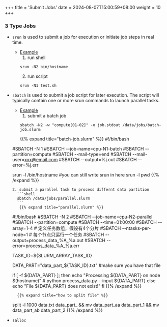 +++
title = 'Submit Jobs'
date = 2024-08-07T15:00:59+08:00
weight = 10
+++


### 3 Type Jobs

- `srun`
    is used to submit a job for execution or initiate job steps in real time. 
  * [Example]()
    1. run shell
    ```shell
    srun -N2 bin/hostname
    ```
    2. run script
    ```shell
    srun -N1 test.sh
    ```
- `sbatch`
     is used to submit a job script for later execution. The script will typically contain one or more srun commands to launch parallel tasks.
    * [Example]()
      1. submit a batch job
        ```shell
        sbatch -N2 -w "compute[01-02]" -o job.stdout /data/jobs/batch-job.slurm
        ```
        {{% expand title="batch-job.slurm" %}}
    #!/bin/bash

    #SBATCH -N 1
    #SBATCH --job-name=cpu-N1-batch
    #SBATCH --partition=compute
    #SBATCH --mail-type=end
    #SBATCH --mail-user=xxx@email.com
    #SBATCH --output=%j.out
    #SBATCH --error=%j.err

    srun -l /bin/hostname #you can still write srun <command> in here
    srun -l pwd
        {{% /expand %}}

        
      2. submit a parallel task to process differnt data partition
        ```shell
        sbatch /data/jobs/parallel.slurm
        ```
         {{% expand title="parallel.slurm" %}}
    #!/bin/bash
    #SBATCH -N 2 
    #SBATCH --job-name=cpu-N2-parallel
    #SBATCH --partition=compute
    #SBATCH --time=01:00:00
    #SBATCH --array=1-4  # 定义任务数组，假设有4个分片
    #SBATCH --ntasks-per-node=1 # 每个节点只运行一个任务
    #SBATCH --output=process_data_%A_%a.out
    #SBATCH --error=process_data_%A_%a.err

    TASK_ID=${SLURM_ARRAY_TASK_ID}

    DATA_PART="data_part_${TASK_ID}.txt" #make sure you have that file

    if [ -f ${DATA_PART} ]; then
        echo "Processing ${DATA_PART} on node $(hostname)"
        # python process_data.py --input ${DATA_PART}
    else
        echo "File ${DATA_PART} does not exist!"
    fi
        {{% /expand %}}

        {{% expand title="how to split file" %}}
    split -l 1000 data.txt data_part_ 
    && mv data_part_aa data_part_1 
    && mv data_part_ab data_part_2
        {{% /expand %}}
- `salloc`